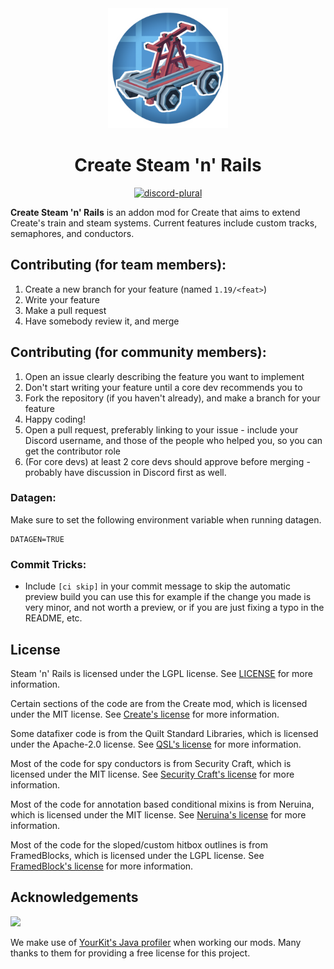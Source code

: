 <div align="center">
  <img src=".idea/icon.png" width="192" height="192" alt="Logo of mod">
  <h1>Create Steam 'n' Rails</h1>

[![discord-plural](https://cdn.jsdelivr.net/npm/@intergrav/devins-badges@3/assets/cozy/social/discord-plural_vector.svg)](https://discord.gg/UKFkg5NQzu)
</div>

**Create Steam 'n' Rails** is an addon mod for Create that aims to extend Create's train and steam systems. Current features include custom tracks, semaphores, and conductors.

## Contributing (for team members):
1. Create a new branch for your feature (named `1.19/<feat>`)
2. Write your feature
3. Make a pull request
4. Have somebody review it, and merge

## Contributing (for community members):
1. Open an issue clearly describing the feature you want to implement
2. Don't start writing your feature until a core dev recommends you to
3. Fork the repository (if you haven't already), and make a branch for your feature
4. Happy coding!
5. Open a pull request, preferably linking to your issue - include your Discord username, and those of the people who helped you, so you can get the contributor role
6. (For core devs) at least 2 core devs should approve before merging - probably have discussion in Discord first as well.

### Datagen:
Make sure to set the following environment variable when running datagen.
```env
DATAGEN=TRUE
```

### Commit Tricks:

- Include `[ci skip]` in your commit message to skip the automatic preview build
you can use this for example if the change you made is very minor, and not worth
a preview, or if you are just fixing a typo in the README, etc.


## License
Steam 'n' Rails is licensed under the LGPL license. See [LICENSE](LICENSE) for more information.

Certain sections of the code are from the Create mod, which is licensed under the MIT license. See [Create's license](https://github.com/Creators-of-Create/Create/blob/mc1.18/dev/LICENSE) for more information.

Some datafixer code is from the Quilt Standard Libraries, which is licensed under the Apache-2.0 license. See [QSL's license](https://github.com/QuiltMC/quilt-standard-libraries/blob/1.19.4/LICENSE) for more information.

Most of the code for spy conductors is from Security Craft, which is licensed under the MIT license. See [Security Craft's license](https://github.com/Geforce132/SecurityCraft/blob/1.18.2/LICENSE) for more information.

Most of the code for annotation based conditional mixins is from Neruina, which is licensed under the MIT license. See [Neruina's license](https://github.com/Bawnorton/Neruina/blob/multi-version/LICENSE.txt) for more information.

Most of the code for the sloped/custom hitbox outlines is from FramedBlocks, which is licensed under the LGPL license. See [FramedBlock's license](https://github.com/XFactHD/FramedBlocks/blob/17c8274ca380c3a868763b1b05657d07860c364b/LICENSE) for more information.

## Acknowledgements
<img src="https://www.yourkit.com/images/yklogo.png"></img>

We make use of [YourKit's Java profiler](https://www.yourkit.com/java/profiler/) when working our mods. Many thanks to them for providing a free license for this project.
